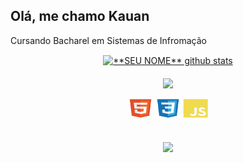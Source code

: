 ## Olá, me chamo Kauan

Cursando Bacharel em Sistemas de Infromação

<div align="center">
  <a href="https://github.com/kauancampos">
  
   <div>
<a href="https://github.com/Gurupreet">
 <img align="center" src="https://github-readme-stats.vercel.app/api?username=kauancampos&show_icons=true&theme=midnight-purple&include_height=27" alt="**SEU NOME** github stats"/>
</a>
 <div/>  
  <br>
  <div>
  <a href="https://github.com/Gurupreet">
  <img align="center" src="https://github-readme-stats.vercel.app/api/top-langs/?username=kauancampos&theme=midnight-purple&include_langs_below=1" />
  </a>
  <div/>
    


 
<div style="display: inline_block"><br>
  <img align="center" alt="Rafa-HTML" height="30" width="40" src="https://raw.githubusercontent.com/devicons/devicon/master/icons/html5/html5-original.svg">
  <img align="center" alt="Rafa-CSS" height="30" width="40" src="https://raw.githubusercontent.com/devicons/devicon/master/icons/css3/css3-original.svg">
  <img align="center" alt="Rafa-Js" height="30" width="40" src="https://raw.githubusercontent.com/devicons/devicon/master/icons/javascript/javascript-plain.svg">

</div>
  
  #
 
<div> 
  <a href = "mailto:contate.kauancampos@gmail.com"><img src="https://img.shields.io/badge/-Gmail-%23333?style=for-the-badge&logo=gmail&logoColor=white" target="_blank"></a>
  
 #
 


